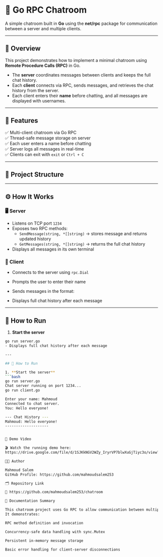 # 💬 Go RPC Chatroom

A simple chatroom built in **Go** using the **net/rpc** package for communication between a server and multiple clients.

---

## 🧠 Overview

This project demonstrates how to implement a minimal chatroom using **Remote Procedure Calls (RPC)** in Go.

- The **server** coordinates messages between clients and keeps the full chat history.
- Each **client** connects via RPC, sends messages, and retrieves the chat history from the server.
- Each client enters their **name** before chatting, and all messages are displayed with usernames.

---

## 🚀 Features

✅ Multi-client chatroom via Go RPC  
✅ Thread-safe message storage on server  
✅ Each user enters a name before chatting  
✅ Server logs all messages in real-time  
✅ Clients can exit with `exit` or `Ctrl + C`  

---

## 🧩 Project Structure


---

## ⚙️ How It Works

### 🖥 Server
- Listens on TCP port `1234`
- Exposes two RPC methods:
  - `SendMessage(string, *[]string)` → stores message and returns updated history
  - `GetMessages(string, *[]string)` → returns the full chat history
- Displays all messages in its own terminal

### 💬 Client
- Connects to the server using `rpc.Dial`
- Prompts the user to enter their name
- Sends messages in the format:  

- Displays full chat history after each message

---

## 🧰 How to Run

1. **Start the server**  
 ```bash
 go run server.go
- Displays full chat history after each message

---

## 🧰 How to Run

1. **Start the server**  
 ```bash
 go run server.go
Chat server running on port 1234...
go run client.go

Enter your name: Mahmoud
Connected to chat server.
You: Hello everyone!

--- Chat History ---
Mahmoud: Hello everyone!
--------------------


🎥 Demo Video

🎬 Watch the running demo here:
https://drive.google.com/file/d/1SJKkNGV2WZy_IryrVP7blwXuGjTiyc3o/view?usp=sharing

🧑‍💻 Author

Mahmoud Salem
GitHub Profile: https://github.com/mahmoudsalem253

🗂 Repository Link

🔗 https://github.com/mahmoudsalem253/chatroom

🧾 Documentation Summary

This chatroom project uses Go RPC to allow communication between multiple clients through a single coordinating server.
It demonstrates:

RPC method definition and invocation

Concurrency-safe data handling with sync.Mutex

Persistent in-memory message storage

Basic error handling for client-server disconnections


